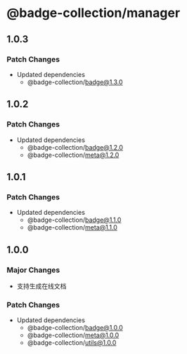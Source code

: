 # @badge-collection/manager

## 1.0.3

### Patch Changes

- Updated dependencies
  - @badge-collection/badge@1.3.0

## 1.0.2

### Patch Changes

- Updated dependencies
  - @badge-collection/badge@1.2.0
  - @badge-collection/meta@1.2.0

## 1.0.1

### Patch Changes

- Updated dependencies
  - @badge-collection/badge@1.1.0
  - @badge-collection/meta@1.1.0

## 1.0.0

### Major Changes

- 支持生成在线文档

### Patch Changes

- Updated dependencies
  - @badge-collection/badge@1.0.0
  - @badge-collection/meta@1.0.0
  - @badge-collection/utils@1.0.0
